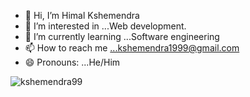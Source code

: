 - 👋 Hi, I’m Himal Kshemendra
- 👀 I’m interested in ...Web development.
- 🌱 I’m currently learning ...Software engineering
- 📫 How to reach me ...kshemendra1999@gmail.com
- 😄 Pronouns: ...He/Him
  
<p><img align="center" src="https://github-readme-stats.vercel.app/api/top-langs?username=kshemendra99&show_icons=true&locale=en&layout=compact" alt="kshemendra99" /></p>



<!---
Kshemendra99/Kshemendra99 is a ✨ special ✨ repository because its `README.md` (this file) appears on your GitHub profile.
You can click the Preview link to take a look at your changes.
--->
